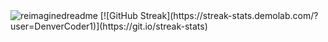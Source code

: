 <img src="https://myreadme.vercel.app/api/embed/badhri-hari?panels=userstatistics,toprepositories,toplanguages,commitgraph" alt="reimaginedreadme" />
[![GitHub Streak](https://streak-stats.demolab.com/?user=DenverCoder1)](https://git.io/streak-stats)
